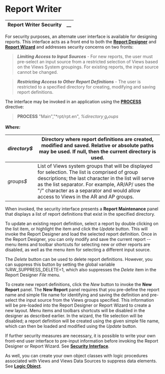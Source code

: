 # Report Writer

**Report Writer Security** |  **__**  
---|---  
  
For security purposes, an alternate user interface is available for designing reports. This interface acts as a front end to both the **[Report Designer](../Designing%20a%20Report/Report%20Designer/Overview.md)** and **[Report Wizard](../Report%20Wizard/Introduction.md)** and addresses security concerns on two fronts:

> **_Limiting Access to Input Sources_** \- For new reports, the user must pre-select an input source from a restricted selection of Views based on the Views System groupings. For existing reports, the input source cannot be changed.

> **_Restricting Access to Other Report Definitions_** \- The user is restricted to a specified directory for creating, modifying and saving report definitions.

The interface may be invoked in an application using the **[PROCESS](../../directives/process.md)** directive:

> **PROCESS** "Main","*rpt/rpt.en", _%directory$_ , g _roups$_

**_Where:_**

_directory$_ |  Directory where report definitions are created, modified and saved. Relative or absolute paths may be used. If null, then the current directory is used.  
---|---  
_groups$_ |  List of Views system groups that will be displayed for selection. The list is comprised of group descriptions; the last character in the list will serve as the list separator. For example, AR/AP/ uses the "/" character as a separator and would allow access to Views in the AR and AP groups.  
  
When invoked, the security interface presents a **Report Maintenance** panel that displays a list of report definitions that exist in the specified directory.

To update an existing report definition, select a report by double clicking on the list item, or highlight the item and click the _Update_ button. This will invoke the Report Designer and load the selected report definition. Once in the Report Designer, you can only modify and save the current report -- menu items and toolbar shortcuts for selecting new or other reports are disabled, as well as the menu item for selecting a different input source.

The _Delete_ button can be used to delete report definitions. However, you can suppress this button by setting the global variable %RW_SUPPRESS_DELETE=1, which also suppresses the _Delete_ item in the Report Designer _File_ menu.

To create new report definitions, click the _New_ button to invoke the **New Report** panel. The **New Report** panel requires that you pre-define the report name and simple file name for identifying and saving the definition and pre-select the input source from the Views groups specified. This information will be pre-loaded into the Report Designer or Report Wizard to create a new layout. Menu items and toolbars shortcuts will be disabled in the designer as described earlier. In the wizard, the file selection will be disabled; a report definition will be created using the given simple file name, which can then be loaded and modified using the _Update_ button.

If further security measures are necessary, it is possible to write your own front-end user interface to pre-input information before invoking the Report Designer or Report Wizard. See **[Security Interface](../Report%20Writer%20User%20Interfaces/Security%20Interface.md)**.

As well, you can create your own object classes with logic procedures associated with Views and Views Data Sources to suppress data elements. See **[Logic Object](../../Views%20System/Logic%20Procedures/Overview.htm#logicobj)**.
